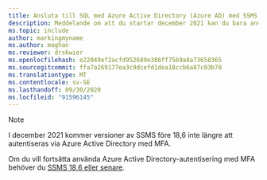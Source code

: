 ```yaml
---
title: Ansluta till SQL med Azure Active Directory (Azure AD) med SSMS 18,6 och senare
description: Meddelande om att du startar december 2021 kan du bara använda Azure Active Directory (Azure AD) med SSMS 18,6 och senare
ms.topic: include
author: markingmyname
ms.author: maghan
ms.reviewer: drskwier
ms.openlocfilehash: e22049ef2acfd952689e386ff75b9a8a73658365
ms.sourcegitcommit: ffa7a269177ea3c9dcefd1dea18ccb6a87c03b70
ms.translationtype: MT
ms.contentlocale: sv-SE
ms.lasthandoff: 09/30/2020
ms.locfileid: "91596145"
---
```

> [!NOTE]
> I december 2021 kommer versioner av SSMS före 18,6 inte längre att autentiseras via Azure Active Directory med MFA.
>
> Om du vill fortsätta använda Azure Active Directory-autentisering med MFA behöver du [SSMS 18,6 eller senare](https://docs.microsoft.com/sql/ssms/download-sql-server-management-studio-ssms).

